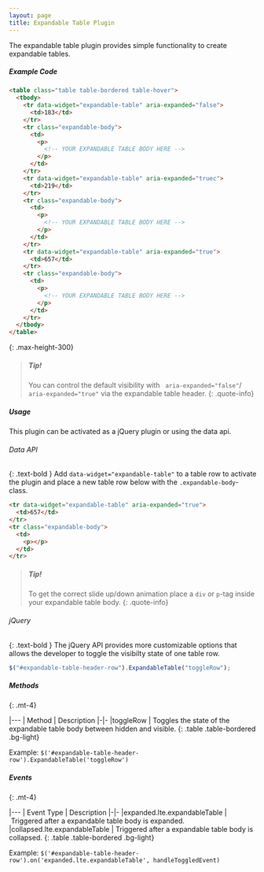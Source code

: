 ```yaml
---
layout: page
title: Expandable Table Plugin
---
```


The expandable table plugin provides simple functionality to create expandable tables.

##### Example Code

```html
<table class="table table-bordered table-hover">
  <tbody>
    <tr data-widget="expandable-table" aria-expanded="false">
      <td>183</td>
    </tr>
    <tr class="expandable-body">
      <td>
        <p>
          <!-- YOUR EXPANDABLE TABLE BODY HERE -->
        </p>
      </td>
    </tr>
    <tr data-widget="expandable-table" aria-expanded="truec">
      <td>219</td>
    </tr>
    <tr class="expandable-body">
      <td>
        <p>
          <!-- YOUR EXPANDABLE TABLE BODY HERE -->
        </p>
      </td>
    </tr>
    <tr data-widget="expandable-table" aria-expanded="true">
      <td>657</td>
    </tr>
    <tr class="expandable-body">
      <td>
        <p>
          <!-- YOUR EXPANDABLE TABLE BODY HERE -->
        </p>
      </td>
    </tr>
  </tbody>
</table>
```

{: .max-height-300}

> ##### Tip!
>
> You can control the default visibility with ` aria-expanded="false"`/` aria-expanded="true"` via the expandable table header.
> {: .quote-info}

##### Usage

This plugin can be activated as a jQuery plugin or using the data api.

###### Data API

{: .text-bold }
Add `data-widget="expandable-table"` to a table row to activate the plugin and place a new table row below with the `.expandable-body`-class.

```html
<tr data-widget="expandable-table" aria-expanded="true">
  <td>657</td>
</tr>
<tr class="expandable-body">
  <td>
    <p></p>
  </td>
</tr>
```

> ##### Tip!
>
> To get the correct slide up/down animation place a `div` or `p`-tag inside your expandable table body.
> {: .quote-info}

###### jQuery

{: .text-bold }
The jQuery API provides more customizable options that allows the developer to toggle the visibilty state of one table row.

```js
$("#expandable-table-header-row").ExpandableTable("toggleRow");
```

##### Methods

{: .mt-4}

|---
| Method | Description
|-|-
|toggleRow | Toggles the state of the expandable table body between hidden and visible.
{: .table .table-bordered .bg-light}

Example: `$('#expandable-table-header-row').ExpandableTable('toggleRow')`

##### Events

{: .mt-4}

|---
| Event Type | Description
|-|-
|expanded.lte.expandableTable | Triggered after a expandable table body is expanded.
|collapsed.lte.expandableTable | Triggered after a expandable table body is collapsed.
{: .table .table-bordered .bg-light}

Example: `$('#expandable-table-header-row').on('expanded.lte.expandableTable', handleToggledEvent)`
